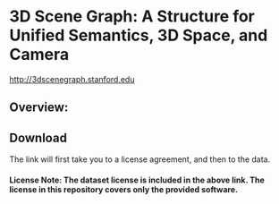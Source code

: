 # 3D Scene Graph: A Structure for Unified Semantics, 3D Space, and Camera

http://3dscenegraph.stanford.edu

## Overview:



## Download
The link will first take you to a license agreement, and then to the data.

#### License Note: The dataset license is included in the above link. The license in this repository covers only the provided software.

